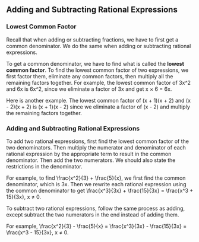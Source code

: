 Adding and Subtracting Rational Expressions
-------

### Lowest Common Factor

Recall that when adding or subtracting fractions, we have to first get a common denominator. We do the same when adding or subtracting rational expressions.

To get a common denominator, we have to find what is called the **lowest common factor**. To find the lowest common factor of two expressions, we first factor them, eliminate any common factors, then multiply all the remaining factors together. For example, the lowest common factor of 3x^2 and 6x is 6x^2, since we eliminate a factor of 3x and get x × 6 = 6x.

Here is another example. The lowest common factor of (x + 1)(x + 2) and (x - 2)(x + 2) is (x + 1)(x - 2) since we eliminate a factor of (x - 2) and multiply the remaining factors together.


### Adding and Subtracting Rational Expressions

To add two rational expressions, first find the lowest common factor of the two denominators. Then multiply the numerator and denominator of each rational expression by the appropriate term to result in the common denominator. Then add the two numerators. We should also state the restrictions in the denominator.

For example, to find \frac{x^2}{3} + \frac{5}{x}, we first find the common denominator, which is 3x. Then we rewrite each rational expression using the common denominator to get \frac{x^3}{3x} + \frac{15}{3x} = \frac{x^3 + 15}{3x}, x ≠ 0.

To subtract two rational expressions, follow the same process as adding, except subtract the two numerators in the end instead of adding them.

For example, \frac{x^2}{3} - \frac{5}{x} = \frac{x^3}{3x} - \frac{15}{3x} = \frac{x^3 - 15}{3x}, x ≠ 0.